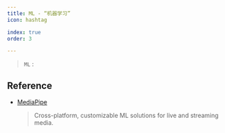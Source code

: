 ```yaml
---
title: ML - “机器学习”
icon: hashtag

index: true
order: 3

---
```


> `ML` : 

## Reference

- [MediaPipe](https://github.com/google/mediapipe)
    > Cross-platform, customizable ML solutions for live and streaming media.